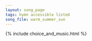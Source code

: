 ```yaml
---
layout: song_page
tags: hymn accessible listed
song_file: warm_summer_sun
---
```


{% include choice_and_music.html %}

